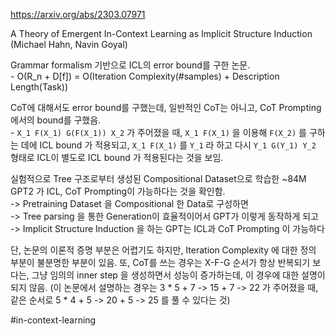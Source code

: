 https://arxiv.org/abs/2303.07971

A Theory of Emergent In-Context Learning as Implicit Structure Induction
(Michael Hahn, Navin Goyal)

Grammar formalism 기반으로 ICL의 error bound를 구한 논문.  
    - O(R_n + D[f]) = O(Iteration Complexity(#samples) + Description Length(Task))

CoT에 대해서도 error bound를 구했는데, 일반적인 CoT는 아니고, CoT Prompting에서의 bound를 구했음.  
    - `X_1 F(X_1) G(F(X_1)) X_2` 가 주어졌을 때, `X_1 F(X_1)` 을 이용해 `F(X_2)` 를 구하는 데에 ICL bound 가 적용되고, `X_1 F(X_1)` 를 `Y_1` 라 하고 다시 `Y_1 G(Y_1) Y_2` 형태로 ICL이 별도로 ICL bound 가 적용된다는 것을 보임.

실험적으로 Tree 구조로부터 생성된 Compositional Dataset으로 학습한 ~84M GPT2 가 ICL, CoT Prompting이 가능하다는 것을 확인함.  
-> Pretraining Dataset 을 Compositional 한 Data로 구성하면  
-> Tree parsing 을 통한 Generation이 효율적이어서 GPT가 이렇게 동작하게 되고  
-> Implicit Structure Induction 을 하는 GPT는 ICL과 CoT Prompting 이 가능하다

단, 논문의 이론적 증명 부분은 어렵기도 하지만, Iteration Complexity 에 대한 정의 부분이 불분명한 부분이 있음.
또, CoT를 쓰는 경우는 X-F-G 순서가 항상 반복되기 보다는, 그냥 임의의 inner step 을 생성하면서 성능이 증가하는데, 이 경우에 대한 설명이 되지 않음.
(이 논문에서 설명하는 경우는 3 * 5 + 7 -> 15 + 7 -> 22 가 주어졌을 때, 같은 순서로 5 * 4 + 5 -> 20 + 5 -> 25 를 풀 수 있다는 것)

#in-context-learning
